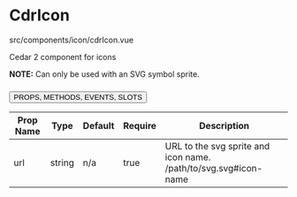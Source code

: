 # <span class="display-name">CdrIcon</span>


<span class="file">src/components/icon/cdrIcon.vue<span>


Cedar 2 component for icons

**NOTE:** Can only be used with an SVG symbol sprite.

### <button class='title'>PROPS, METHODS, EVENTS, SLOTS</button>

Prop Name | Type | Default | Require | Description
--- | --- | --- | --- | ---
url | string | n/a | true | URL to the svg sprite and icon name. /path/to/svg.svg#icon-name
